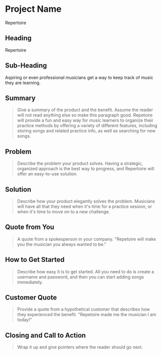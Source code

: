 # Project Name #
Repertoire

## Heading ##
  Repertoire

## Sub-Heading ##
  Aspiring or even professional musicians get a way to keep track of music they are learning.

## Summary ##
  > Give a summary of the product and the benefit. Assume the reader will not read anything else so make this paragraph good.
  Repetoire will provide a fun and easy way for music learners to organize their practice methods by offering a variety of different features, including storing songs and related practice info, as well as searching for new songs.

## Problem ##
  > Describe the problem your product solves.
  Having a strategic, organized approach is the best way to progress, and Repertoire will offer an easy-to-use solution.

## Solution ##
  > Describe how your product elegantly solves the problem.
  Musicians will have all that they need when it's time for a practice session, or when it's time to move on to a new challenge.

## Quote from You ##
  > A quote from a spokesperson in your company.
  "Repetoire will make you the musician you always wanted to be."

## How to Get Started ##
  > Describe how easy it is to get started.
  All you need to do is create a username and password, and then you can start adding songs immediately.

## Customer Quote ##
  > Provide a quote from a hypothetical customer that describes how they experienced the benefit.
  "Repetoire made me the musician I am today!"

## Closing and Call to Action ##
  > Wrap it up and give pointers where the reader should go next.

